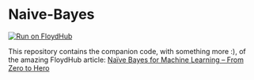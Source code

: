 # Naive-Bayes
[![Run on FloydHub](https://static.floydhub.com/button/button-small.svg)](https://floydhub.com/run)

This repository contains the companion code, with something more :), of the amazing FloydHub article: [Naïve Bayes for Machine Learning – From Zero to Hero](https://blog.floydhub.com/naive-bayes-for-ml)

